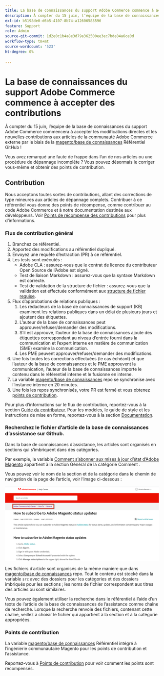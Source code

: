 ```yaml
---
title: La base de connaissances du support Adobe Commerce commence à accepter des contributions
description: À compter du 15 juin, l’équipe de la base de connaissances d’assistance d’Adobe Commerce commencera à accepter les modifications directes et les nouvelles contributions aux articles de la communauté Adobe Commerce externe par le biais du [magento/Knowledge-base](https://github.com/magento/knowledge-base) référentiel GitHub!
exl-id: b5198de0-d6b5-4107-8b74-a12606583596
feature: Support
role: Admin
source-git-commit: 1d2e0c1b4a8e3d79a362500ee3ec7bde84a6ce0d
workflow-type: tm+mt
source-wordcount: '523'
ht-degree: 0%

---
```


# La base de connaissances du support Adobe Commerce commence à accepter des contributions

À compter du 15 juin, l’équipe de la base de connaissances du support Adobe Commerce commencera à accepter les modifications directes et les nouvelles contributions aux articles de la communauté Adobe Commerce externe par le biais de la [magento/base de connaissances](https://github.com/magento/knowledge-base) Référentiel GitHub !

Vous avez remarqué une faute de frappe dans l’un de nos articles ou une procédure de dépannage incomplète ?
Vous pouvez désormais le corriger vous-même et obtenir des points de contribution.

## Contribution

Nous acceptons toutes sortes de contributions, allant des corrections de type mineures aux articles de dépannage complets. Contribuer à ce référentiel vous donne des points de récompense, comme contribuer au code Adobe Commerce et à notre documentation destinée aux développeurs. Voir [Points de récompense des contributions](https://github.com/magento/knowledge-base/blob/main/docs/contribution-points.md) pour plus d’informations.

### Flux de contribution général

1. Branchez ce référentiel.
1. Apportez des modifications au référentiel dupliqué.
1. Envoyez une requête d’extraction (PR) à ce référentiel.
1. Les tests sont exécutés :
   * Adobe CLA : assurez-vous que le contrat de licence du contributeur Open Source de l’Adobe est signé.
   * Test de liaison Markdown : assurez-vous que la syntaxe Markdown est correcte.
   * Test de validation de la structure de fichier : assurez-vous que la validation est effectuée conformément aux [structure de fichier requise](https://github.com/magento/knowledge-base/blob/main/.github/CONTRIBUTING.md#file_structure).
1. Flux d’approbations de relations publiques :
   1. Les rédacteurs de la base de connaissances de support (KB) examinent les relations publiques dans un délai de plusieurs jours et ajoutent des étiquettes.
   1. L’auteur de la base de connaissances peut approuver/refuser/demander des modifications.
   1. S’il est approuvé, l’auteur de la base de connaissances ajoute des étiquettes correspondant au niveau d’entrée fourni dans la communication et l’expert interne en matière de communication (SME) examine la communication.
   1. Les PME peuvent approuver/refuser/demander des modifications.
1. Une fois toutes les corrections effectuées (le cas échéant) et que l’auteur de la base de connaissances et le PME approuvent la communication, l’auteur de la base de connaissances importe le contenu dans le référentiel interne et le fusionne en interne.
1. La variable [magento/base de connaissances](https://github.com/magento/knowledge-base) repo se synchronise avec l’instance interne en 20 minutes.
1. Une fois les repos synchronisés, votre PR est fermé et vous obtenez [points de contribution](#contribution-points).

Pour plus d’informations sur le flux de contribution, reportez-vous à la section [Guide du contributeur](https://github.com/magento/knowledge-base/blob/main/.github/CONTRIBUTING.md).
Pour les modèles, le guide de style et les instructions de mise en forme, reportez-vous à la section [Documentation](https://github.com/magento/knowledge-base/tree/main/docs).

### Recherchez le fichier d’article de la base de connaissances d’assistance sur Github.

Dans la base de connaissances d’assistance, les articles sont organisés en sections qui s’imbriquent dans des catégories.

Par exemple, la variable [Comment s’abonner aux mises à jour d’état d’Adobe Magento](/help/how-to/general/how-to-subscribe-to-adobe-magento-status-updates.md) appartient à la section Général de la catégorie Comment .

Vous pouvez voir le nom de la section et de la catégorie dans le chemin de navigation de la page de l’article, voir l’image ci-dessous :

![chemins de navigation des catégories et des sections](assets/breadcrumbs.png)

Les fichiers d’article sont organisés de la même manière que dans [magento/base de connaissances](https://github.com/magento/knowledge-base) repo.
Tout le contenu est stocké dans la variable `src` avec des dossiers pour les catégories et des dossiers imbriqués pour les sections ; les noms de fichier correspondent aux titres des articles ou sont similaires.

Vous pouvez également utiliser la recherche dans le référentiel à l’aide d’un texte de l’article de la base de connaissances de l’assistance comme chaîne de recherche. Lorsque la recherche renvoie des fichiers, contenant cette chaîne, veillez à choisir le fichier qui appartient à la section et à la catégorie appropriées.

### Points de contribution

La variable [magento/base de connaissances](https://github.com/magento/knowledge-base) Référentiel intégré à l’ingénierie communautaire Magento pour les points de contribution et l’assistance.

Reportez-vous à [Points de contribution](https://github.com/magento/knowledge-base/blob/main/docs/contribution-points.md) pour voir comment les points sont récompensés.
